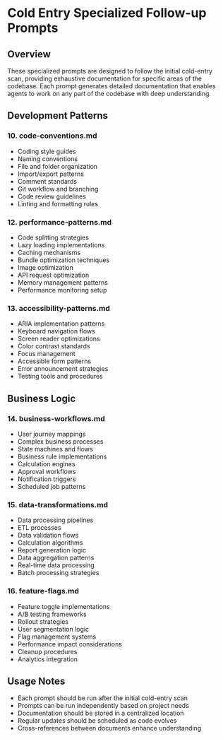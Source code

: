 # Cold Entry Specialized Follow-up Prompts

## Overview
These specialized prompts are designed to follow the initial cold-entry scan, providing exhaustive documentation for specific areas of the codebase. Each prompt generates detailed documentation that enables agents to work on any part of the codebase with deep understanding.



## Development Patterns

### 10. **code-conventions.md**
- Coding style guides
- Naming conventions
- File and folder organization
- Import/export patterns
- Comment standards
- Git workflow and branching
- Code review guidelines
- Linting and formatting rules

### 12. **performance-patterns.md**
- Code splitting strategies
- Lazy loading implementations
- Caching mechanisms
- Bundle optimization techniques
- Image optimization
- API request optimization
- Memory management patterns
- Performance monitoring setup

### 13. **accessibility-patterns.md**
- ARIA implementation patterns
- Keyboard navigation flows
- Screen reader optimizations
- Color contrast standards
- Focus management
- Accessible form patterns
- Error announcement strategies
- Testing tools and procedures

## Business Logic

### 14. **business-workflows.md**
- User journey mappings
- Complex business processes
- State machines and flows
- Business rule implementations
- Calculation engines
- Approval workflows
- Notification triggers
- Scheduled job patterns

### 15. **data-transformations.md**
- Data processing pipelines
- ETL processes
- Data validation flows
- Calculation algorithms
- Report generation logic
- Data aggregation patterns
- Real-time data processing
- Batch processing strategies

### 16. **feature-flags.md**
- Feature toggle implementations
- A/B testing frameworks
- Rollout strategies
- User segmentation logic
- Flag management systems
- Performance impact considerations
- Cleanup procedures
- Analytics integration

## Usage Notes
- Each prompt should be run after the initial cold-entry scan
- Prompts can be run independently based on project needs
- Documentation should be stored in a centralized location
- Regular updates should be scheduled as code evolves
- Cross-references between documents enhance understanding